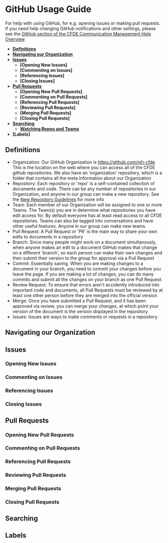 # GitHub Usage Guide

For help with *using* GitHub, for e.g. opening issues or making pull requests. If you need help changing GitHub notifications and other settings, please see the [GitHub section of the CFDE Communication Management Help Overview](https://github.com/nih-cfde/organization/blob/master/CommunicationManagementHelp.md#github-help)


   - **[Definitions](https://github.com/nih-cfde/organization/blob/master/CommunicationManagementHelp.md#definitions)**
   - **[Navigating our Organization](https://github.com/nih-cfde/organization/blob/master/CommunicationManagementHelp.md#changing-notifications)**
   - **[Issues](https://github.com/nih-cfde/organization/blob/master/CommunicationManagementHelp.md#watching-settings)**
      - **[Opening New Issues]**
      - **[Commenting on Issues]**
      - **[Referencing Issues]**
      - **[Closing Issues]**
   - **[Pull Requests](https://github.com/nih-cfde/organization/blob/master/CommunicationManagementHelp.md#notification-settings)**
      - **[Opening New Pull Requests]**
      - **[Commenting on Pull Requests]**
      - **[Referencing Pull Requests]**
      - **[Reviewing Pull Requests]**
      - **[Merging Pull Requests]**
      - **[Closing Pull Requests]**
   - **[Searching](https://github.com/nih-cfde/organization/blob/master/CommunicationManagementHelp.md#subscriptions)**
       - **[Watching Repos and Teams](https://github.com/nih-cfde/organization/blob/master/CommunicationManagementHelp.md#watching-repos-and-teams)**
   - **[Labels]**

## Definitions

- Organization: Our GitHub Organization is https://github.com/nih-cfde This is the location on the web where you can access all of the CFDE github repositories. We also have an 'organization' repository, which is a folder that contains all the meta information about our Organization
- Repository: Each repository or 'repo' is a self-contained collection of documents and code. There can be any number of repositories in our Organization, and anyone in our group can make a new repository. See the [New Repository Guidelines](NewRepositoryGuide.md) for more info
- Team: Each member of our Organization will be assigned to one or more Teams. The Team(s) you are in determine what repositories you have edit access for. By default everyone has at least read access to all CFDE repositories. Teams can also be tagged into conversations and have other useful features. Anyone in our group can make new teams. 
- Pull Request: A Pull Request or 'PR' is the main way to share your own edits to documents in a repository
- Branch: Since many people might work on a document simultanously, when anyone makes an edit to a document GitHub makes that change on a different 'branch', so each person can make their own changes and then submit their version to the group for approval via a Pull Request
- Commit: Essentially saving. When you are making changes to a document in your branch, you need to commit your changes before you leave the page. If you are making a lot of changes, you can do many commits and submit all the changes on your branch as one Pull Request.
- Review Request: To ensure that errors aren't accidently introduced into important code and documents, all Pull Requests must be reviewed by at least one other person before they are merged into the official version
- Merge: Once you have submitted a Pull Request, and it has been approved via review, you can merge your changes, at which point your version of the document is the version displayed in the repository
- Issues: Issues are ways to make comments or requests in a repository

## Navigating our Organization

## Issues

### Opening New Issues
### Commenting on Issues
### Referencing Issues
### Closing Issues
## Pull Requests
### Opening New Pull Requests
### Commenting on Pull Requests
### Referencing Pull Requests
### Reviewing Pull Requests
### Merging Pull Requests
### Closing Pull Requests
## Searching
## Labels
